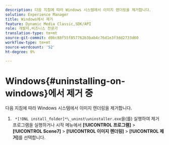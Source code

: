 ```yaml
---
description: 다음 지침에 따라 Windows 시스템에서 이미지 렌더링을 제거합니다.
solution: Experience Manager
title: Windows에서 제거
feature: Dynamic Media Classic,SDK/API
role: 개발자,비즈니스 전문가
translation-type: tm+mt
source-git-commit: d0bc88f55f857762b3bab4c76d1e3f3dd2733d60
workflow-type: tm+mt
source-wordcount: '52'
ht-degree: 0%

---
```



# Windows{#uninstalling-on-windows}에서 제거 중

다음 지침에 따라 Windows 시스템에서 이미지 렌더링을 제거합니다.

1. ` *[!DNL install_folder]*\_uninst\uninstaller.exe`을(를) 실행하여 제거 프로그램을 실행하거나 시작 메뉴에서 **[!UICONTROL 프로그램]** > **[!UICONTROL Scene7]** > **[!UICONTROL 이미지 렌더링]** > **[!UICONTROL 제거]**&#x200B;를 선택합니다.
